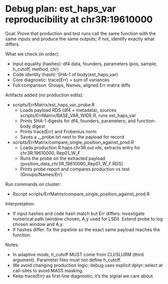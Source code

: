 # Debug plan: est_haps_var reproducibility at chr3R:19610000

Goal: Prove that production and test runs call the same function with the same inputs and produce the same outputs; if not, identify exactly what differs.

What we check (in order):
- Input equality (hashes): df4 data, founders, parameters (pos, sample, h_cutoff, method, chr)
- Code identity (hash): SHA-1 of body(est_haps_var)
- Core diagnostic: trace(Err) = sum of variances
- Full comparison: Groups, Names, aligned Err matrix diffs

Artifacts added (no production edits):
- scripts/ErrMatrix/est_haps_var_probe.R
  - Loads payload RDS (df4 + metadata), sources scripts/ErrMatrix/BASE_VAR_WIDE.R, runs est_haps_var
  - Prints SHA-1 digests for df4, founders, parameters; and function-body digest
  - Prints trace(Err) and Frobenius norm
  - Saves a __probe.txt next to the payload for record
- scripts/ErrMatrix/compare_single_position_against_prod.R
  - Loads production R.haps.chr3R.out.rds, extracts entry for chr3R:19610000, Rep01_W_F
  - Runs the probe on the extracted payload (position_data_chr3R_19610000_Rep01_W_F.RDS)
  - Prints probe report and compares production vs test (Groups/Names/Err)

Run commands on cluster:
- Rscript scripts/ErrMatrix/compare_single_position_against_prod.R

Interpretation:
- If input hashes and code hash match but Err differs: investigate numerical path (window chosen, A,y used for LSEI). Extend probe to log chosen window and A,y.
- If hashes differ: fix the pipeline so the exact same payload reaches the function.

Notes:
- In adaptive mode, h_cutoff MUST come from CLI/SLURM (third argument). Parameter files must not define h_cutoff.
- We avoid changing production logic; debug uses explicit dplyr::select at call-sites to avoid MASS masking.
- Keep trace(Err) as first-line diagnostic; it’s the signal we care about.
